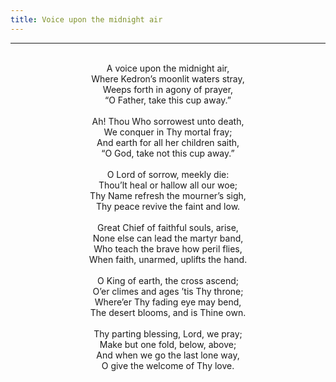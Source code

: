 ```yaml
---
title: Voice upon the midnight air
---
```


---
<center>
<br/>
A voice upon the midnight air,<br/>
Where Kedron’s moonlit waters stray,<br/>
Weeps forth in agony of prayer,<br/>
“O Father, take this cup away.”<br/>
<br/>
Ah! Thou Who sorrowest unto death,<br/>
We conquer in Thy mortal fray;<br/>
And earth for all her children saith,<br/>
“O God, take not this cup away.”<br/>
<br/>
O Lord of sorrow, meekly die:<br/>
Thou’lt heal or hallow all our woe;<br/>
Thy Name refresh the mourner’s sigh,<br/>
Thy peace revive the faint and low.<br/>
<br/>
Great Chief of faithful souls, arise,<br/>
None else can lead the martyr band,<br/>
Who teach the brave how peril flies,<br/>
When faith, unarmed, uplifts the hand.<br/>
<br/>
O King of earth, the cross ascend;<br/>
O’er climes and ages ’tis Thy throne;<br/>
Where’er Thy fading eye may bend,<br/>
The desert blooms, and is Thine own.<br/>
<br/>
Thy parting blessing, Lord, we pray;<br/>
Make but one fold, below, above;<br/>
And when we go the last lone way,<br/>
O give the welcome of Thy love.<br/>

</center>